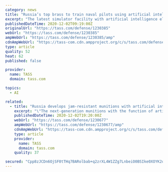 ```yaml
---
category: news
title: "Russia’s top brass to train naval pilots using artificial intelligence"
excerpt: "The latest simulator facility with artificial intelligence elements has come into operation in Yeisk in southern Russia, the Defense Ministry informed"
publishedDateTime: 2020-12-02T09:19:00Z
originalUrl: "https://tass.com/defense/1230385"
webUrl: "https://tass.com/defense/1230385"
ampWebUrl: "https://tass.com/defense/1230385/amp"
cdnAmpWebUrl: "https://tass-com.cdn.ampproject.org/c/s/tass.com/defense/1230385/amp"
type: article
quality: 52
heat: 62
published: false

provider:
  name: TASS
  domain: tass.com

topics:
  - AI

related:
  - title: "Russia develops jam-resistant munitions with artificial intelligence"
    excerpt: "\"The next-generation munitions with the function of artificial intelligence are the most effective means of destruction in a present-day battle. One of the developers’ key tasks was to make the ‘smart’ core invulnerable to electronic warfare systems."
    publishedDateTime: 2020-12-02T19:20:00Z
    webUrl: "https://tass.com/defense/1230677"
    ampWebUrl: "https://tass.com/defense/1230677/amp"
    cdnAmpWebUrl: "https://tass-com.cdn.ampproject.org/c/s/tass.com/defense/1230677/amp"
    type: article
    provider:
      name: TASS
      domain: tass.com
    quality: 37

secured: "Cpp8zJCDn6OjSF0tTHq7BARolbab+q2zrXL4W1ZZg7LnbeiO0BSIke0XOYK2qDwr6ZWXvHohywWP57CaaRCqEuJLJFtKOHvq2tdHDswPxq7lARwrVhnJ4114wmrkEF7Ee4inRpPhLf57UU8KE90kv6mEhxltGDoe6d2ks8l594Ekh9RDSN5FXwmX/fsnycZv/mwxF0Q57a5lr5hCn4CATrZTW2T4fpSnJYuyPPaufcfckLQ6rtWjJFXBR/n8eICPyMhWjAv82PprFdz13RIW61MNRwB3svoas4d+j/YeUgocb14rcuiSe3yasnpbSn1LqOE/4qSf3l2uHd9GTGFqy9eeSz+H2ViSeu4ldknxspw=;TaVxGSXvIbgut5FUG6FqKQ=="
---
```


